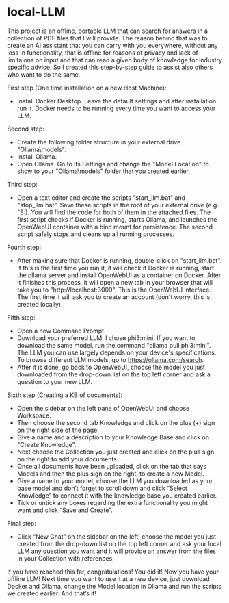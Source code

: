 # local-LLM
This project is an offline, portable LLM that can search for answers in a collection of PDF files that I will provide. The reason behind that was to create an AI assistant that you can carry with you everywhere, without any loss in functionality, that is offline for reasons of privacy and lack of limitaions on input and that can read a given body of knowledge for industry specific advice. So I created this step-by-step guide to assist also others who want to do the same.

First step (One time installation on a new Host Machine):
  - Install Docker Desktop. Leave the default settings and after installation run it. Docker needs to be running every time you want to access your LLM.

Second step:
  - Create the following folder structure in your external drive "Ollama\models".
  - Install Ollama.
  - Open Ollama. Go to its Settings and change the "Model Location" to show to your "Ollama\models" folder that you created earlier.

Third step:
  - Open a text editor and create the scripts "start_llm.bat" and "stop_llm.bat". Save these scripts in the root of your external drive (e.g. "E:\). You will find the code for both of them in the attached files. The first script checks if Docker is running, starts Ollama, and launches the OpenWebUI container with a bind mount for persistence. The second script safely stops and cleans up all running processes.

Fourth step:
  - After making sure that Docker is running, double-click on "start_llm.bat". If this is the first time you run it, it will check if Docker is running, start the ollama server and install OpenWebUI as a container on Docker. After it finishes this process, it will open a new tab in your browser that will take you to "http://localhost:3000". This is the OpenWebUI interface. The first time it will ask you to create an account (don't worry, this is created locally).

Fifth step:
  - Open a new Command Prompt.
  - Download your preferred LLM. I chose phi3:mini. If you want to download the same model, run the command "ollama pull phi3:mini". The LLM you can use largely depends on your device's specifications. To browse different LLM models, go to https://ollama.com/search.
  - After it is done, go back to OpenWebUI, choose the model you just downloaded from the drop-down list on the top left corner and ask a question to your new LLM.

Sixth step (Creating a KB of documents):
  - Open the sidebar on the left pane of OpenWebUI and choose Workspace.
  - Then choose the second tab Knowledge and click on the plus (+) sign on the right side of the page.
  - Give a name and a description to your Knowledge Base and click on "Create Knowledge".
  - Next choose the Collection you just created and click on the plus sign on the right to add your documents.
  - Once all documents have been uploaded, click on the tab that says Models and then the plus sign on the right, to create a new Model.
  - Give a name to your model, choose the LLM you downloaded as your base model and don’t forget to scroll down and click “Select Knowledge” to connect it with the knowledge base you created earlier.
  - Tick or untick any boxes regarding the extra functionality you might want and click “Save and Create”.

Final step:
  - Click “New Chat” on the sidebar on the left, choose the model you just created from the drop-down list on the top left corner and ask your local LLM any question you want and it will provide an answer from the files in your Collection with references.

If you have reached this far, congratulations! You did it! Now you have your offline LLM! Next time you want to use it at a new device, just download Docker and Ollama, change the Model location in Ollama and run the scripts we created earlier. And that’s it!
